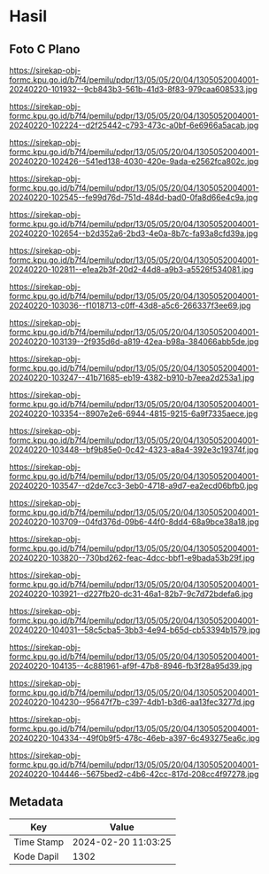 # Hasil

## Foto C Plano

https://sirekap-obj-formc.kpu.go.id/b7f4/pemilu/pdpr/13/05/05/20/04/1305052004001-20240220-101932--9cb843b3-561b-41d3-8f83-979caa608533.jpg

https://sirekap-obj-formc.kpu.go.id/b7f4/pemilu/pdpr/13/05/05/20/04/1305052004001-20240220-102224--d2f25442-c793-473c-a0bf-6e6966a5acab.jpg

https://sirekap-obj-formc.kpu.go.id/b7f4/pemilu/pdpr/13/05/05/20/04/1305052004001-20240220-102426--541ed138-4030-420e-9ada-e2562fca802c.jpg

https://sirekap-obj-formc.kpu.go.id/b7f4/pemilu/pdpr/13/05/05/20/04/1305052004001-20240220-102545--fe99d76d-751d-484d-bad0-0fa8d66e4c9a.jpg

https://sirekap-obj-formc.kpu.go.id/b7f4/pemilu/pdpr/13/05/05/20/04/1305052004001-20240220-102654--b2d352a6-2bd3-4e0a-8b7c-fa93a8cfd39a.jpg

https://sirekap-obj-formc.kpu.go.id/b7f4/pemilu/pdpr/13/05/05/20/04/1305052004001-20240220-102811--e1ea2b3f-20d2-44d8-a9b3-a5526f534081.jpg

https://sirekap-obj-formc.kpu.go.id/b7f4/pemilu/pdpr/13/05/05/20/04/1305052004001-20240220-103036--f1018713-c0ff-43d8-a5c6-266337f3ee69.jpg

https://sirekap-obj-formc.kpu.go.id/b7f4/pemilu/pdpr/13/05/05/20/04/1305052004001-20240220-103139--2f935d6d-a819-42ea-b98a-384066abb5de.jpg

https://sirekap-obj-formc.kpu.go.id/b7f4/pemilu/pdpr/13/05/05/20/04/1305052004001-20240220-103247--41b71685-eb19-4382-b910-b7eea2d253a1.jpg

https://sirekap-obj-formc.kpu.go.id/b7f4/pemilu/pdpr/13/05/05/20/04/1305052004001-20240220-103354--8907e2e6-6944-4815-9215-6a9f7335aece.jpg

https://sirekap-obj-formc.kpu.go.id/b7f4/pemilu/pdpr/13/05/05/20/04/1305052004001-20240220-103448--bf9b85e0-0c42-4323-a8a4-392e3c19374f.jpg

https://sirekap-obj-formc.kpu.go.id/b7f4/pemilu/pdpr/13/05/05/20/04/1305052004001-20240220-103547--d2de7cc3-3eb0-4718-a9d7-ea2ecd06bfb0.jpg

https://sirekap-obj-formc.kpu.go.id/b7f4/pemilu/pdpr/13/05/05/20/04/1305052004001-20240220-103709--04fd376d-09b6-44f0-8dd4-68a9bce38a18.jpg

https://sirekap-obj-formc.kpu.go.id/b7f4/pemilu/pdpr/13/05/05/20/04/1305052004001-20240220-103820--730bd262-feac-4dcc-bbf1-e9bada53b29f.jpg

https://sirekap-obj-formc.kpu.go.id/b7f4/pemilu/pdpr/13/05/05/20/04/1305052004001-20240220-103921--d227fb20-dc31-46a1-82b7-9c7d72bdefa6.jpg

https://sirekap-obj-formc.kpu.go.id/b7f4/pemilu/pdpr/13/05/05/20/04/1305052004001-20240220-104031--58c5cba5-3bb3-4e94-b65d-cb53394b1579.jpg

https://sirekap-obj-formc.kpu.go.id/b7f4/pemilu/pdpr/13/05/05/20/04/1305052004001-20240220-104135--4c881961-af9f-47b8-8946-fb3f28a95d39.jpg

https://sirekap-obj-formc.kpu.go.id/b7f4/pemilu/pdpr/13/05/05/20/04/1305052004001-20240220-104230--95647f7b-c397-4db1-b3d6-aa13fec3277d.jpg

https://sirekap-obj-formc.kpu.go.id/b7f4/pemilu/pdpr/13/05/05/20/04/1305052004001-20240220-104334--49f0b9f5-478c-46eb-a397-6c493275ea6c.jpg

https://sirekap-obj-formc.kpu.go.id/b7f4/pemilu/pdpr/13/05/05/20/04/1305052004001-20240220-104446--5675bed2-c4b6-42cc-817d-208cc4f97278.jpg


## Metadata

| Key        | Value               |
| ---------- | ------------------- |
| Time Stamp | 2024-02-20 11:03:25 |
| Kode Dapil | 1302                |



